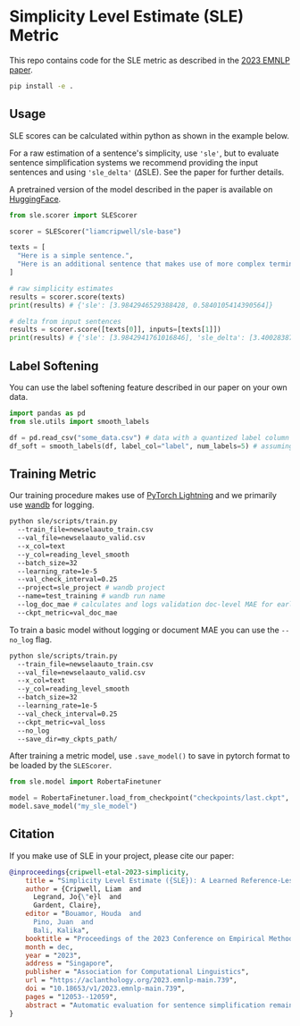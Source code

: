 # Simplicity Level Estimate (SLE) Metric

This repo contains code for the SLE metric as described in the [2023 EMNLP paper](https://aclanthology.org/2023.emnlp-main.739/).

```bash
pip install -e .
```

## Usage
SLE scores can be calculated within python as shown in the example below.

For a raw estimation of a sentence's simplicity, use `'sle'`, but to evaluate sentence simplification systems we recommend providing the input sentences and using `'sle_delta'` ($\Delta \text{SLE}$). See the paper for further details.

A pretrained version of the model described in the paper is available on [HuggingFace](https://huggingface.co/liamcripwell/sle-base).

```python
from sle.scorer import SLEScorer

scorer = SLEScorer("liamcripwell/sle-base")

texts = [
  "Here is a simple sentence.",
  "Here is an additional sentence that makes use of more complex terminology."
]

# raw simplicity estimates
results = scorer.score(texts)
print(results) # {'sle': [3.9842946529388428, 0.5840105414390564]}

# delta from input sentences
results = scorer.score([texts[0]], inputs=[texts[1]])
print(results) # {'sle': [3.9842941761016846], 'sle_delta': [3.4002838730812073]}
```

## Label Softening
You can use the label softening feature described in our paper on your own data.

```python
import pandas as pd
from sle.utils import smooth_labels

df = pd.read_csv("some_data.csv") # data with a quantized label column
df_soft = smooth_labels(df, label_col="label", num_labels=5) # assuming 5 original label values
```

## Training Metric
Our training procedure makes use of [PyTorch Lightning](https://lightning.ai/pytorch-lightning) and we primarily use [wandb](https://wandb.ai/site) for logging.

```bash
python sle/scripts/train.py
  --train_file=newselaauto_train.csv
  --val_file=newselaauto_valid.csv
  --x_col=text
  --y_col=reading_level_smooth
  --batch_size=32
  --learning_rate=1e-5
  --val_check_interval=0.25
  --project=sle_project # wandb project
  --name=test_training # wandb run name
  --log_doc_mae # calculates and logs validation doc-level MAE for early stopping as in paper
  --ckpt_metric=val_doc_mae
```

To train a basic model without logging or document MAE you can use the `--no_log` flag.
```bash
python sle/scripts/train.py
  --train_file=newselaauto_train.csv
  --val_file=newselaauto_valid.csv
  --x_col=text
  --y_col=reading_level_smooth
  --batch_size=32
  --learning_rate=1e-5
  --val_check_interval=0.25
  --ckpt_metric=val_loss
  --no_log
  --save_dir=my_ckpts_path/
```

After training a metric model, use `.save_model()` to save in pytorch format to be loaded by the `SLEScorer`.
```python
from sle.model import RobertaFinetuner

model = RobertaFinetuner.load_from_checkpoint("checkpoints/last.ckpt", strict=False)
model.save_model("my_sle_model")
```

## Citation
If you make use of SLE in your project, please cite our paper:

```bibtex
@inproceedings{cripwell-etal-2023-simplicity,
    title = "Simplicity Level Estimate ({SLE}): A Learned Reference-Less Metric for Sentence Simplification",
    author = {Cripwell, Liam  and
      Legrand, Jo{\"e}l  and
      Gardent, Claire},
    editor = "Bouamor, Houda  and
      Pino, Juan  and
      Bali, Kalika",
    booktitle = "Proceedings of the 2023 Conference on Empirical Methods in Natural Language Processing",
    month = dec,
    year = "2023",
    address = "Singapore",
    publisher = "Association for Computational Linguistics",
    url = "https://aclanthology.org/2023.emnlp-main.739",
    doi = "10.18653/v1/2023.emnlp-main.739",
    pages = "12053--12059",
    abstract = "Automatic evaluation for sentence simplification remains a challenging problem. Most popular evaluation metrics require multiple high-quality references {--} something not readily available for simplification {--} which makes it difficult to test performance on unseen domains. Furthermore, most existing metrics conflate simplicity with correlated attributes such as fluency or meaning preservation. We propose a new learned evaluation metric {---} SLE {---} which focuses on simplicity, outperforming almost all existing metrics in terms of correlation with human judgements.",
}
```

